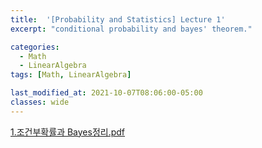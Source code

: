 ```yaml
---
title:  '[Probability and Statistics] Lecture 1'
excerpt: "conditional probability and bayes' theorem."

categories:
  - Math
  - LinearAlgebra
tags: [Math, LinearAlgebra]

last_modified_at: 2021-10-07T08:06:00-05:00
classes: wide
---
```


[1.조건부확률과 Bayes정리.pdf](https://github.com/chaelin0722/chaelin0722.github.io/files/7303155/1.Bayes.pdf)
